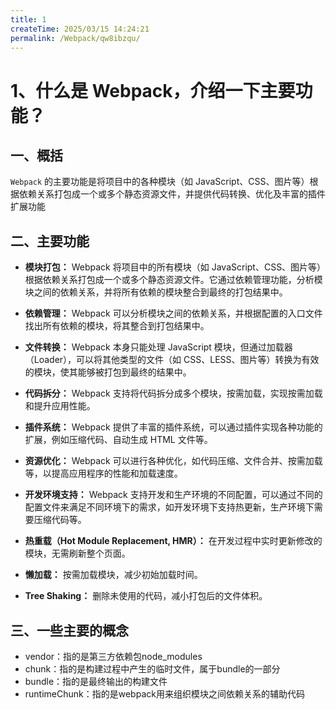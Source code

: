 ```yaml
---
title: 1
createTime: 2025/03/15 14:24:21
permalink: /Webpack/qw8ibzqu/
---
```

# 1、什么是 Webpack，介绍一下主要功能？

## 一、概括

`Webpack` 的主要功能是将项目中的各种模块（如 JavaScript、CSS、图片等）根据依赖关系打包成一个或多个静态资源文件，并提供代码转换、优化及丰富的插件扩展功能 ‌‌

## 二、主要功能

- ‌**模块打包：** Webpack 将项目中的所有模块（如 JavaScript、CSS、图片等）根据依赖关系打包成一个或多个静态资源文件。它通过依赖管理功能，分析模块之间的依赖关系，并将所有依赖的模块整合到最终的打包结果中。

- ‌**依赖管理：** Webpack 可以分析模块之间的依赖关系，并根据配置的入口文件找出所有依赖的模块，将其整合到打包结果中。

- ‌**文件转换：** Webpack 本身只能处理 JavaScript 模块，但通过加载器（Loader），可以将其他类型的文件（如 CSS、LESS、图片等）转换为有效的模块，使其能够被打包到最终的结果中。

- ‌**代码拆分：** Webpack 支持将代码拆分成多个模块，按需加载，实现按需加载和提升应用性能。

- ‌**插件系统：** Webpack 提供了丰富的插件系统，可以通过插件实现各种功能的扩展，例如压缩代码、自动生成 HTML 文件等。

- ‌**资源优化：** Webpack 可以进行各种优化，如代码压缩、文件合并、按需加载等，以提高应用程序的性能和加载速度。

- ‌**开发环境支持：** Webpack 支持开发和生产环境的不同配置，可以通过不同的配置文件来满足不同环境下的需求，如开发环境下支持热更新，生产环境下需要压缩代码等。

- ‌**热重载（Hot Module Replacement, HMR）：** 在开发过程中实时更新修改的模块，无需刷新整个页面。

- ‌**懒加载：** 按需加载模块，减少初始加载时间。

- ‌**Tree Shaking：** 删除未使用的代码，减小打包后的文件体积。

## 三、一些主要的概念

- vendor：指的是第三方依赖包node_modules
- chunk：指的是构建过程中产生的临时文件，属于bundle的一部分
- bundle：指的是最终输出的构建文件
- runtimeChunk：指的是webpack用来组织模块之间依赖关系的辅助代码
